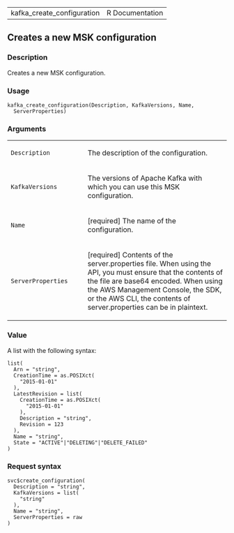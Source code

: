 <table style="width: 100%;">
<tbody>
<tr class="odd">
<td>kafka_create_configuration</td>
<td style="text-align: right;">R Documentation</td>
</tr>
</tbody>
</table>

## Creates a new MSK configuration

### Description

Creates a new MSK configuration.

### Usage

    kafka_create_configuration(Description, KafkaVersions, Name,
      ServerProperties)

### Arguments

<table>
<colgroup>
<col style="width: 35%" />
<col style="width: 65%" />
</colgroup>
<tbody>
<tr class="odd">
<td><code
id="kafka_create_configuration_:_Description">Description</code></td>
<td><p>The description of the configuration.</p></td>
</tr>
<tr class="even">
<td><code
id="kafka_create_configuration_:_KafkaVersions">KafkaVersions</code></td>
<td><p>The versions of Apache Kafka with which you can use this MSK
configuration.</p></td>
</tr>
<tr class="odd">
<td><code id="kafka_create_configuration_:_Name">Name</code></td>
<td><p>[required] The name of the configuration.</p></td>
</tr>
<tr class="even">
<td><code
id="kafka_create_configuration_:_ServerProperties">ServerProperties</code></td>
<td><p>[required] Contents of the server.properties file. When using the
API, you must ensure that the contents of the file are base64 encoded.
When using the AWS Management Console, the SDK, or the AWS CLI, the
contents of server.properties can be in plaintext.</p></td>
</tr>
</tbody>
</table>

### Value

A list with the following syntax:

    list(
      Arn = "string",
      CreationTime = as.POSIXct(
        "2015-01-01"
      ),
      LatestRevision = list(
        CreationTime = as.POSIXct(
          "2015-01-01"
        ),
        Description = "string",
        Revision = 123
      ),
      Name = "string",
      State = "ACTIVE"|"DELETING"|"DELETE_FAILED"
    )

### Request syntax

    svc$create_configuration(
      Description = "string",
      KafkaVersions = list(
        "string"
      ),
      Name = "string",
      ServerProperties = raw
    )
